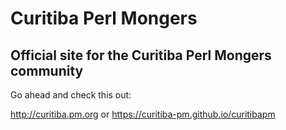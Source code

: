 # Curitiba Perl Mongers
## Official site for the Curitiba Perl Mongers community

Go ahead and check this out:

http://curitiba.pm.org
or
https://curitiba-pm.github.io/curitibapm
